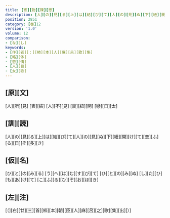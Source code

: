 ```yaml
---
title: [寄][物][陳][思]
description: [人][の][見][る][上][は][結][び][て][人][の][見][ぬ][下][紐][開][け][て][恋][ふ][る][日][ぞ][多][き]
position: 2851
category: [巻]12
version: '1.0'
volume: 12
comparison:
- [な][し]
keywords:
- [作][者][：][柿][本][人][麻][呂][歌][集]
- [略][体]
- [恋][情]
- [人][目]
- [女][歌]
---
```


## [原][文]

[人][所][見] [表][結] [人][不][見] [裏][紐][開] [戀][日][太]

## [訓][読]

[人][の][見][る][上][は][結][び][て][人][の][見][ぬ][下][紐][開][け][て][恋][ふ][る][日][ぞ][多][き]

## [仮][名]

[ひ][と][の][み][る] [う][へ][は][む][す][び][て] [ひ][と][の][み][ぬ] [し][た][ひ][も][あ][け][て] [こ][ふ][る][ひ][ぞ][お][ほ][き]

## [左][注]

[（][右][廿][三][首][柿][本][朝][臣][人][麻][呂][之][歌][集][出][）]

